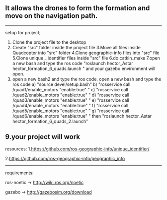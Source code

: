 It allows the drones to form the formation and move on the navigation path.
--------------------------------------------------------------------


--------------------------------------------------------------------
setup for project;
1. Clone the project file to the desktop
2. Create "src" folder inside the project file
3.Move all files inside Quadcopter into "src" folder
4.Clone geographic-info files into "src" file
5.Clone unique _ identifier files inside "src" file
6.do catkin_make
7.open a new bash and type the ros code
 "roslaunch hector_Astar hector_formation_6_quads.launch " 
 and your gazebo environment will open.
8. open a new bash2 and type the ros code. open a new bash and type the ros code
  a) "source devel/setup.bash"
  b) "rosservice call /quad1/enable_motors "enable:true" "
  c) "rosservice call /quad2/enable_motors "enable:true" "
  d) "rosservice call /quad3/enable_motors "enable:true" "
  e) "rosservice call /quad4/enable_motors "enable:true" "
  f) "rosservice call /quad5/enable_motors "enable:true" "
  g) "rosservice call /quad6/enable_motors "enable:true" "
  then
  "roslaunch hector_Astar hector_formation_6_quads_2.launch"

 9.your project will work 
 --------------------------------------------------------------------
 resources:
 1.https://github.com/ros-geographic-info/unique_identifier/
 
 2.https://github.com/ros-geographic-info/geographic_info
 
--------------------------------------------------------------------
requirements:

ros-noetic -> http://wiki.ros.org/noetic

gazebo -> http://gazebosim.org/download
